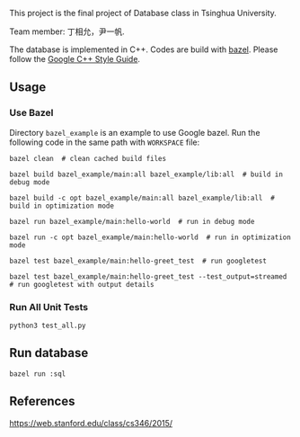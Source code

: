This project is the final project of Database class in Tsinghua University.

Team member: 丁相允，尹一帆.

The database is implemented in C++. Codes are build with <a href="https://www.bazel.build/">bazel</a>. Please follow the <a href="https://google.github.io/styleguide/cppguide.html">Google C++ Style Guide</a>.

## Usage

### Use Bazel

Directory `bazel_example` is an example to use Google bazel. Run the following code in the same path with `WORKSPACE` file:

```shell
bazel clean  # clean cached build files

bazel build bazel_example/main:all bazel_example/lib:all  # build in debug mode

bazel build -c opt bazel_example/main:all bazel_example/lib:all  # build in optimization mode

bazel run bazel_example/main:hello-world  # run in debug mode

bazel run -c opt bazel_example/main:hello-world  # run in optimization mode

bazel test bazel_example/main:hello-greet_test  # run googletest

bazel test bazel_example/main:hello-greet_test --test_output=streamed  # run googletest with output details
```

### Run All Unit Tests

```shell
python3 test_all.py
```

## Run database

```shell
bazel run :sql
```

## References

https://web.stanford.edu/class/cs346/2015/